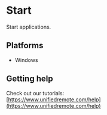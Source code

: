 # Start
Start applications.

## Platforms
* Windows

## Getting help
Check out our tutorials: <br>
[https://www.unifiedremote.com/help](https://www.unifiedremote.com/help)
